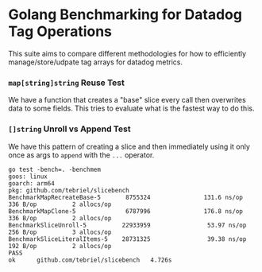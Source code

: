 # Golang Benchmarking for Datadog Tag Operations

This suite aims to compare different methodologies for how to efficiently manage/store/udpate tag arrays for
datadog metrics.

### `map[string]string` Reuse Test

We have a function that creates a "base" slice every call then overwrites data to some fields. This tries to
evaluate what is the fastest way to do this.

### `[]string` Unroll vs Append Test

We have this pattern of creating a slice and then immediately using it only once as args to `append` with the
`...` operator.

```
go test -bench=. -benchmem
goos: linux
goarch: arm64
pkg: github.com/tebriel/slicebench
BenchmarkMapRecreateBase-5       8755324               131.6 ns/op           336 B/op          2 allocs/op
BenchmarkMapClone-5              6787996               176.8 ns/op           336 B/op          2 allocs/op
BenchmarkSliceUnroll-5          22933959                53.97 ns/op          256 B/op          3 allocs/op
BenchmarkSliceLiteralItems-5    28731325                39.38 ns/op          192 B/op          2 allocs/op
PASS
ok      github.com/tebriel/slicebench   4.726s
```
